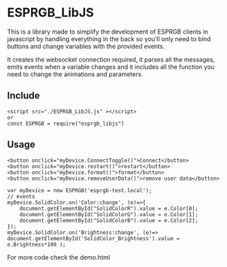 # ESPRGB_LibJS

This is a library made to simplify the development of ESPRGB clients in javascript by handling everything in the back so you'll only need to bind buttons and change variables with the provided events.<br>

It creates the websocket connection required, it parses all the messages, emits events when a variable changes and it includes all the function you need to change the animations and parameters.

## Include

```
<script src="./ESPRGB_LibJS.js" ></script>
or
const ESPRGB = require("esprgb_libjs")
```

## Usage

```
<button onclick="myDevice.ConnectToggle()">Connect</button>
<button onclick="myDevice.restart()">restart</button>
<button onclick="myDevice.format()">format</button>
<button onclick="myDevice.removeUserData()">remove user data</button>

var myDevice = new ESPRGB('esprgb-test.local');
// events
myDevice.SolidColor.on('Color:change', (e)=>{
    document.getElementById("SolidColorR").value = e.Color[0];
    document.getElementById("SolidColorG").value = e.Color[1];
    document.getElementById("SolidColorB").value = e.Color[2];
});
myDevice.SolidColor.on('Brightness:change', (e)=> document.getElementById('SolidColor_Brightness').value = e.Brightness*100 );
```

For more code check the demo.html 
